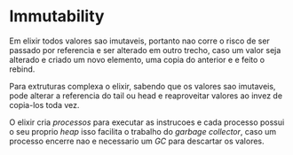 # Immutability

Em elixir todos valores sao imutaveis, portanto nao corre o risco de ser passado por referencia e ser alterado em outro trecho, caso um valor seja alterado e criado um novo elemento, uma copia do anterior e e feito o rebind.

Para extruturas complexa o elixir, sabendo que os valores sao imutaveis, pode alterar a referencia do tail ou head e reaproveitar valores ao invez de copia-los toda vez.

O elixir cria _processos_ para executar as instrucoes e cada processo possui o seu proprio _heap_ isso facilita o trabalho do *garbage collector*, caso um processo encerre nao e necessario um *GC* para descartar os valores.